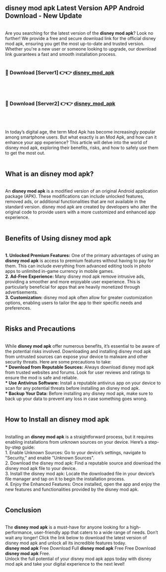 ## disney mod apk Latest Version APP Android Download - New Update
<br>
Are you searching for the latest version of the <strong>disney mod apk</strong>? Look no further! We provide a free and secure download link for the official disney mod apk, ensuring you get the most up-to-date and trusted version. Whether you're a new user or someone looking to upgrade, our download link guarantees a fast and smooth installation process.
<br>
<br>
<h3>🔴 Download [Server1] 👉👉 <a href="https://modyolo.store/disney+mod+apk">disney_mod_apk</a></h3><br>
<br>
<h3>🔴 Download [Server2] 👉👉 <a href="https://modyolo.store/disney+mod+apk">disney_mod_apk</a></h3><br>
<br>
<br>
In today’s digital age, the term Mod Apk has become increasingly popular among smartphone users. But what exactly is an Mod Apk, and how can it enhance your app experience? This article will delve into the world of disney mod apk, exploring their benefits, risks, and how to safely use them to get the most out.
<br>
<br>
<h2>What is an disney mod apk?</h2>
<br>
An <strong>disney mod apk</strong> is a modified version of an original Android application package (APK). These modifications can include unlocked features, removed ads, or additional functionalities that are not available in the standard version. disney mod apk are created by developers who alter the original code to provide users with a more customized and enhanced app experience.
<br>
<br>
<h2>Benefits of Using disney mod apk</h2>
<br>
<strong> 1. Unlocked Premium Features:</strong> One of the primary advantages of using an <strong>disney mod apk</strong> is access to premium features without having to pay for them. This can include everything from advanced editing tools in photo apps to unlimited in-game currency in mobile games.
<br>
<strong> 2. Ad-Free Experience:</strong> Many disney mod apk remove intrusive ads, providing a smoother and more enjoyable user experience. This is particularly beneficial for apps that are heavily monetized through advertisements.
<br>
<strong> 3. Customization:</strong> disney mod apk often allow for greater customization options, enabling users to tailor the app to their specific needs and preferences.
<br>
<br>
<h2>Risks and Precautions</h2>
<br>
While <strong>disney mod apk</strong> offer numerous benefits, it’s essential to be aware of the potential risks involved. Downloading and installing disney mod apk from untrusted sources can expose your device to malware and other security threats. Here are some precautions to take:
<br>
<strong> * Download from Reputable Sources:</strong> Always download disney mod apk from trusted websites and forums. Look for user reviews and ratings to ensure the mod is safe and reliable.
<br>
<strong> * Use Antivirus Software:</strong> Install a reputable antivirus app on your device to scan for any potential threats before installing an disney mod apk.
<br>
<strong> * Backup Your Data:</strong> Before installing any disney mod apk, make sure to back up your data to prevent any loss in case something goes wrong.
<br>
<br>
<h2>How to Install an disney mod apk</h2>
<br>
Installing an <strong>disney mod apk</strong> is a straightforward process, but it requires enabling installations from unknown sources on your device. Here’s a step-by-step guide:
<br>
 1. Enable Unknown Sources: Go to your device’s settings, navigate to "Security," and enable "Unknown Sources".
<br>
 2. Download the disney mod apk: Find a reputable source and download the disney mod apk file to your device.
<br>
 3. Install the disney mod apk: Locate the downloaded file in your device’s file manager and tap on it to begin the installation process.
<br>
 4. Enjoy the Enhanced Features: Once installed, open the app and enjoy the new features and functionalities provided by the disney mod apk.
<br>
<br>
<h2><strong>Conclusion</strong></h2>
<br>
The <strong>disney mod apk</strong> is a must-have for anyone looking for a high-performance, user-friendly app that caters to a wide range of needs. Don’t wait any longer! Click the link below to download the latest version of disney mod apk and unlock all its incredible features today.
<br>
<strong>disney mod apk</strong> Free Download Full <strong>disney mod apk</strong> Free Free Download <strong>disney mod apk</strong> Free.
<br>
Unlock the full potential of your disney mod apk apps today with disney mod apk and take your digital experience to the next level!